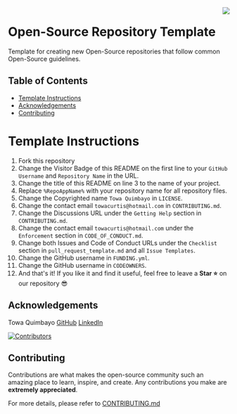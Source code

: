 <img align="right" src="https://visitor-badge.laobi.icu/badge?page_id=towaquimbayo.Open-Source-Repo" />

# Open-Source Repository Template

Template for creating new Open-Source repositories that follow common Open-Source guidelines.

## Table of Contents

* [Template Instructions](#template-instructions)
* [Acknowledgements](#acknowledgements)
* [Contributing](#contributing)

# Template Instructions

1. Fork this repository
2. Change the Visitor Badge of this README on the first line to your `GitHub Username` and `Repository Name` in the URL.
3. Change the title of this README on line 3 to the name of your project.
4. Replace `%RepoAppName%` with your repository name for all repository files.
5. Change the Copyrighted name `Towa Quimbayo` in `LICENSE`.
6. Change the contact email `towacurtis@hotmail.com` in `CONTRIBUTING.md`.
7. Change the Discussions URL under the `Getting Help` section in `CONTRIBUTING.md`.
8. Change the contact email `towacurtis@hotmail.com` under the `Enforcement` section in `CODE_OF_CONDUCT.md`.
9. Change both Issues and Code of Conduct URLs under the `Checklist` section in `pull_request_template.md` and all `Issue Templates`.
10. Change the GitHub username in `FUNDING.yml`.
11. Change the GitHub username in `CODEOWNERS`.
12. And that's it! If you like it and find it useful, feel free to leave a __Star ⭐__ on our repository 😎

## Acknowledgements

Towa Quimbayo [GitHub](https://github.com/towaquimbayo) [LinkedIn](https://www.linkedin.com/in/towa-quimbayo/)

[![Contributors](https://contrib.rocks/image?repo=towaquimbayo/Open-Source-Repo)](https://github.com/towaquimbayo/Open-Source-Repo/graphs/contributors)

## Contributing

Contributions are what makes the open-source community such an amazing place to learn, inspire, and create. Any contributions you make are __extremely appreciated__.

For more details, please refer to [CONTRIBUTING.md](CONTRIBUTING.md)
